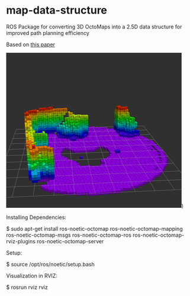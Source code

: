 # map-data-structure
ROS Package for converting 3D OctoMaps into a 2.5D data structure for improved path planning efficiency

Based on [this paper](https://ieeexplore.ieee.org/document/4058725)

![Floor-Segmentation](https://github.com/dylankrieg/map-data-structure/blob/49ebc547fb99373405c2595fe7102507c6101295/Floor-Segmentation.png))

Installing Dependencies:

$ sudo apt-get install ros-noetic-octomap ros-noetic-octomap-mapping ros-noetic-octomap-msgs ros-noetic-octomap-ros ros-noetic-octomap-rviz-plugins ros-noetic-octomap-server

Setup:

$ source /opt/ros/noetic/setup.bash

Visualization in RVIZ:

$ rosrun rviz rviz

